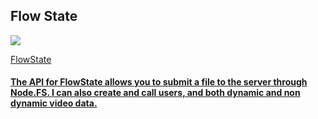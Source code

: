 <h2> Flow State</h2>

<img src="https://i.imgur.com/Qe2V20o.jpg">

<a href="https://flow-state.herokuapp.com">FlowState

<h4>The API for FlowState allows you to submit a file to the server through Node.FS. I can also create and call users, and both dynamic and non dynamic video data.</h4>
